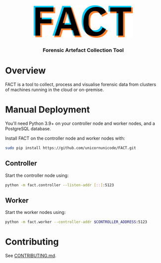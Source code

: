
<div align="center">
  <h1><img src=".github/logo.svg" alt="FACT" width="320" /></h1>
  <h3>Forensic Artefact Collection Tool</h3>
</div>

# Overview

FACT is a tool to collect, process and visualise forensic data from clusters of
machines running in the cloud or on-premise.

# Manual Deployment

You'll need Python 3.9+ on your controller node and worker nodes, and a 
PostgreSQL database.

Install FACT on the controller node and worker nodes with:
```sh
sudo pip install https://github.com/unicornunicode/FACT.git
```

## Controller

Start the controller node using:
```sh
python -m fact.controller --listen-addr [::]:5123
```

## Worker

Start the worker nodes using:
```sh
python -m fact.worker --controller-addr $CONTROLLER_ADDRESS:5123
```

# Contributing

See [CONTRIBUTING.md](CONTRIBUTING.md).


<!-- vim: set conceallevel=2 et ts=2 sw=2: -->

